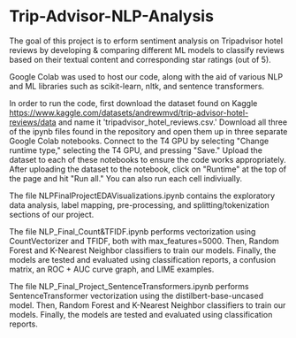# Trip-Advisor-NLP-Analysis
The goal of this project is to erform sentiment analysis on Tripadvisor hotel reviews by developing & comparing different ML models to classify reviews based on their textual content and corresponding star ratings (out of 5).

Google Colab was used to host our code, along with the aid of various NLP and ML libraries such as scikit-learn, nltk, and sentence transformers.

In order to run the code, first download the dataset found on Kaggle https://www.kaggle.com/datasets/andrewmvd/trip-advisor-hotel-reviews/data and name it 'tripadvisor_hotel_reviews.csv.' 
Download all three of the ipynb files found in the repository and open them up in three separate Google Colab notebooks. 
Connect to the T4 GPU by selecting "Change runtime type," selecting the T4 GPU, and pressing "Save."
Upload the dataset to each of these notebooks to ensure the code works appropriately. 
After uploading the dataset to the notebook, click on "Runtime" at the top of the page and hit "Run all." You can also run each cell indiviually.

The file NLPFinalProjectEDAVisualizations.ipynb contains the exploratory data analysis, label mapping, pre-processing, and splitting/tokenization sections of our project. 

The file NLP_Final_Count&TFIDF.ipynb performs vectorization using CountVectorizer and TFIDF, both with max_features=5000. Then, Random Forest and K-Nearest Neighbor classifiers to train our models. Finally, the models are tested and evaluated using classification reports, a confusion matrix, an ROC + AUC curve graph, and LIME examples.

The file NLP_Final_Project_SentenceTransformers.ipynb performs SentenceTransformer vectorization using the distilbert-base-uncased model. Then, Random Forest and K-Nearest Neighbor classifiers to train our models. Finally, the models are tested and evaluated using classification reports.
